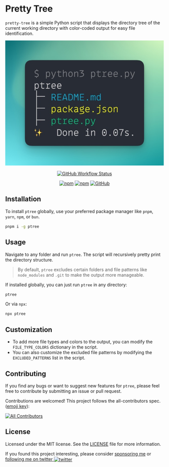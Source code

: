 # Pretty Tree

`pretty-tree` is a simple Python script that displays the directory tree of the current working directory with color-coded output for easy file identification.


![Alt text](pretty-tree-output.jpg)

<div align="center">

[![GitHub Workflow Status](https://img.shields.io/github/workflow/status/itsbrex/ptree/CI?color=5ccfd6&style=flat-square)](https://github.com/itsbrex/ptree/actions/workflows/release_to_pypi.yml) 

[![npm](https://img.shields.io/npm/v/ptree?color=5ccfd6&style=flat-square)](https://www.npmjs.com/package/ptree) [![npm](https://img.shields.io/npm/dt/ptree?color=5ccfd6&style=flat-square)](https://www.npmjs.com/package/ptree) [![GitHub](https://img.shields.io/github/license/itsbrex/ptree?color=5ccfd6&style=flat-square)](https://github.com/itsbrex/ptree/blob/main/LICENSE)

</div>

## Installation  
To install `ptree` globally, use your preferred package manager like `pnpm`, `yarn`, `npm`, or `bun`.
```bash
pnpm i -g ptree
```
## Usage  
Navigate to any folder and run `ptree`. The script will recursively pretty print the directory structure.
>By default, `ptree` excludes certain folders and file patterns like `node_modules` and `.git` to make the output more manageable.  

If installed globally, you can just run `ptree` in any directory:
```bash
ptree
```

Or via `npx`:
```bash
npx ptree
```


## Customization
- To add more file types and colors to the output, you can modify the `FILE_TYPE_COLORS` dictionary in the script.
- You can also customize the excluded file patterns by modifying the `EXCLUDED_PATTERNS` list in the script.

## Contributing 

If you find any bugs or want to suggest new features for `ptree`, please feel free to contribute by submitting an issue or pull request.

Contributions are welcomed! This project follows the all-contributors spec. ([emoji key](https://github.com/all-contributors/all-contributors#emoji-key)):

<!-- ALL-CONTRIBUTORS-BADGE:START - Do not remove or modify this section -->
[![All Contributors](https://img.shields.io/github/all-contributors/itsbrex/ptree?color=ee8449&style=flat-square)](#Contributing)

<!-- ALL-CONTRIBUTORS-BADGE:END -->

<!-- ALL-CONTRIBUTORS-LIST:START - Do not remove or modify this section -->
<!-- prettier-ignore-start -->
<!-- markdownlint-disable -->

<!-- markdownlint-restore -->
<!-- prettier-ignore-end -->

<!-- ALL-CONTRIBUTORS-LIST:END -->


## License

Licensed under the MIT license. See the [LICENSE](./LICENSE) file for more information.

If you found this project interesting, please consider [sponsoring me](https://github.com/sponsors/itsbrex) or <a href="https://twitter.com/itsbrex">following me on twitter <img src="https://storage.googleapis.com/saasify-assets/twitter-logo.svg" alt="twitter" height="24px" align="center"></a>
